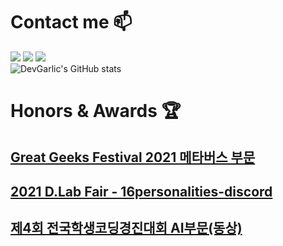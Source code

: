 # Contact me 📫 
<a href="https://devgarlic.github.io/" target="_blank"><img src="https://img.shields.io/badge/BLOG-000000?style=flat&logo=GitHub&logoColor=white"/></a>
<a href="mailto:DevGarlic@proton.me" target="_blank"><img src="https://img.shields.io/badge/MAIL-D14836?style=flat&logo=Mail.Ru&logoColor=white"/></a>
<a href="https://www.buymeacoffee.com/Garlic" target="_blank"><img src="https://img.shields.io/badge/DONATE-ffdd00?style=flat&logo=buymeacoffee&logoColor=white"/></a><br>
![DevGarlic's GitHub stats](https://github-readme-stats.vercel.app/api?username=DevGarlic&show_icons=true&theme=radical)

# Honors & Awards 🏆️
## [Great Geeks Festival 2021 메타버스 부문](https://www.youtube.com/live/ntNnhwV-jRc?feature=shared&t=2739)
## [2021 D.Lab Fair - 16personalities-discord](https://github.com/DevGarlic/16personalities-discord)
## [제4회 전국학생코딩경진대회 AI부문(동상)](https://edu.chosun.com/m/edu_article.html?contid=2022110901332)
